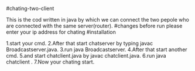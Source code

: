 #chating-two-client

This is the cod written in java by which we can connect the two pepole who are connected with the same server(router).
#changes before run
please enter your ip address for chating
#installation

1.start your cmd. 
2.After that start chatserver by typing javac Broadcastserver.java. 
3.run java Broadcastserver. 
4.After that start another cmd. 
5.and start chatclient.java by javac chatclient.java. 
6.run java chatclient . 
7.Now your chating start.

